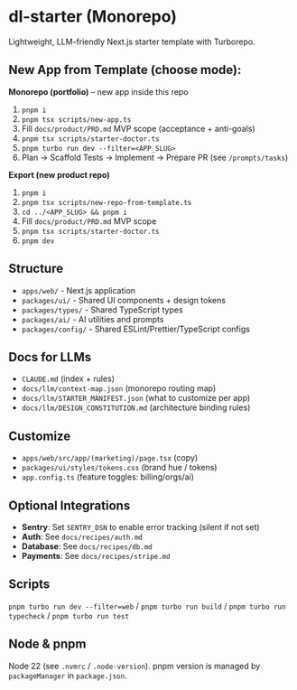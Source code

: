 # dl-starter (Monorepo)

Lightweight, LLM-friendly Next.js starter template with Turborepo.

## New App from Template (choose mode):

**Monorepo (portfolio)** – new app inside this repo
1) `pnpm i`
2) `pnpm tsx scripts/new-app.ts`
3) Fill `docs/product/PRD.md` MVP scope (acceptance + anti-goals)
4) `pnpm tsx scripts/starter-doctor.ts`
5) `pnpm turbo run dev --filter=<APP_SLUG>`
6) Plan → Scaffold Tests → Implement → Prepare PR (see `/prompts/tasks`)

**Export (new product repo)**
1) `pnpm i`  
2) `pnpm tsx scripts/new-repo-from-template.ts`
3) `cd ../<APP_SLUG> && pnpm i`
4) Fill `docs/product/PRD.md` MVP scope
5) `pnpm tsx scripts/starter-doctor.ts`
6) `pnpm dev`

## Structure
- `apps/web/` - Next.js application
- `packages/ui/` - Shared UI components + design tokens
- `packages/types/` - Shared TypeScript types  
- `packages/ai/` - AI utilities and prompts
- `packages/config/` - Shared ESLint/Prettier/TypeScript configs

## Docs for LLMs
- `CLAUDE.md` (index + rules)  
- `docs/llm/context-map.json` (monorepo routing map)  
- `docs/llm/STARTER_MANIFEST.json` (what to customize per app)
- `docs/llm/DESIGN_CONSTITUTION.md` (architecture binding rules)  

## Customize
- `apps/web/src/app/(marketing)/page.tsx` (copy)  
- `packages/ui/styles/tokens.css` (brand hue / tokens)  
- `app.config.ts` (feature toggles: billing/orgs/ai)  

## Optional Integrations
- **Sentry**: Set `SENTRY_DSN` to enable error tracking (silent if not set)
- **Auth**: See `docs/recipes/auth.md`
- **Database**: See `docs/recipes/db.md`
- **Payments**: See `docs/recipes/stripe.md`  

## Scripts
`pnpm turbo run dev --filter=web` / `pnpm turbo run build` / `pnpm turbo run typecheck` / `pnpm turbo run test`

## Node & pnpm
Node 22 (see `.nvmrc` / `.node-version`). pnpm version is managed by `packageManager` in `package.json`.